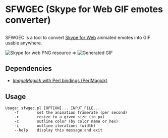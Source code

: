 # SFWGEC (Skype for Web GIF emotes converter)

##
SFWGEC is a tool to convert [Skype for Web](https://web.skype.com) animated emotes into GIF usable anywhere.


![Skype for web PNG resource](http://i.imgur.com/YtN1JdB.png) => ![Generated GIF](http://i.imgur.com/XPOItrc.gif)  


## Dependencies
* [*ImageMagick* with Perl bindings (PerlMagick)](http://imagemagick.org)



## Usage
````
Usage: sfwgec.pl [OPTION]... INPUT_FILE...
    -f        set the animation framerate (per second)
    -r        resize to a given size (in px)
    -c        outline color (by color name or hex)
    -i        outline iterations (width)
    --help    display this message and exit
````
